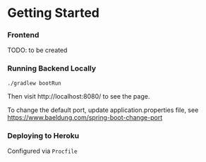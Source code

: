 # Getting Started

### Frontend
TODO: to be created

### Running Backend Locally
```
./gradlew bootRun
```

Then visit http://localhost:8080/ to see the page.

To change the default port, update application.properties file, see
https://www.baeldung.com/spring-boot-change-port

### Deploying to Heroku
Configured via `Procfile`

